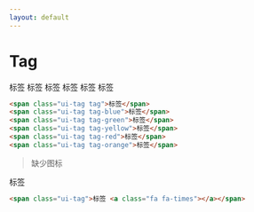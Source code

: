 ```yaml
---
layout: default
---
```


# Tag

<span class="ui-tag tag">标签</span>
<span class="ui-tag tag-blue">标签</span>
<span class="ui-tag tag-green">标签</span>
<span class="ui-tag tag-yellow">标签</span>
<span class="ui-tag tag-red">标签</span>
<span class="ui-tag tag-orange">标签</span>

```html
<span class="ui-tag tag">标签</span>
<span class="ui-tag tag-blue">标签</span>
<span class="ui-tag tag-green">标签</span>
<span class="ui-tag tag-yellow">标签</span>
<span class="ui-tag tag-red">标签</span>
<span class="ui-tag tag-orange">标签</span>
```

> 缺少图标


<span class="ui-tag">标签 <a class="fa fa-times"></a></span>

```html
<span class="ui-tag">标签 <a class="fa fa-times"></a></span>
```


